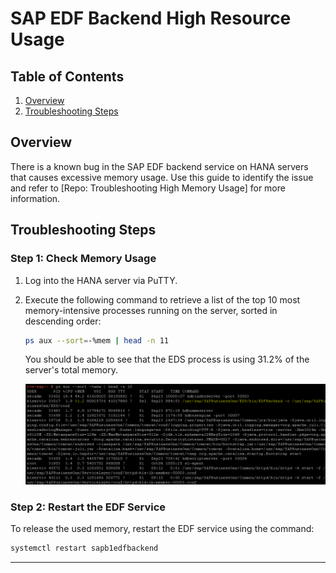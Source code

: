 # SAP EDF Backend High Resource Usage

## Table of Contents

1. [Overview](#overview)
2. [Troubleshooting Steps](#troubleshooting-steps)

## Overview

There is a known bug in the SAP EDF backend service on HANA servers that causes excessive memory usage. Use this guide to identify the issue and refer to [Repo: Troubleshooting High Memory Usage] for more information.

## Troubleshooting Steps

### Step 1: Check Memory Usage

1. Log into the HANA server via PuTTY.
2. Execute the following command to retrieve a list of the top 10 most memory-intensive processes running on the server, sorted in descending order:
    
    ```bash
    ps aux --sort=-%mem | head -n 11
    ```
    
    You should be able to see that the EDS process is using 31.2% of the server's total memory.
    
    ![high_memory_usage_eds_process](https://github.com/JThomas404/SAP-HANA-Professional-Portfolio/blob/main/images/high_memory_usage_eds_process.png)

### Step 2: Restart the EDF Service

To release the used memory, restart the EDF service using the command:

```bash
systemctl restart sapb1edfbackend
```

---